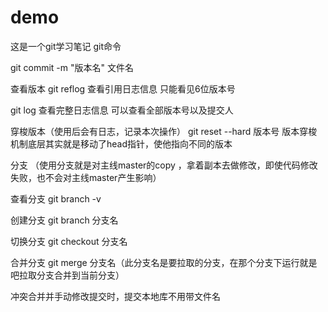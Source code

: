 # demo
这是一个git学习笔记
git命令

git   commit -m "版本名" 文件名

查看版本
git reflog 查看引用日志信息
只能看见6位版本号

git log 查看完整日志信息
可以查看全部版本号以及提交人


穿梭版本（使用后会有日志，记录本次操作）
git reset  --hard 版本号
版本穿梭机制底层其实就是移动了head指针，使他指向不同的版本



分支 （使用分支就是对主线master的copy ，拿着副本去做修改，即使代码修改失败，也不会对主线master产生影响）

查看分支
git branch -v 

创建分支
git branch 分支名

切换分支
git checkout 分支名

合并分支
git merge 分支名（此分支名是要拉取的分支，在那个分支下运行就是吧拉取分支合并到当前分支）

冲突合并并手动修改提交时，提交本地库不用带文件名

